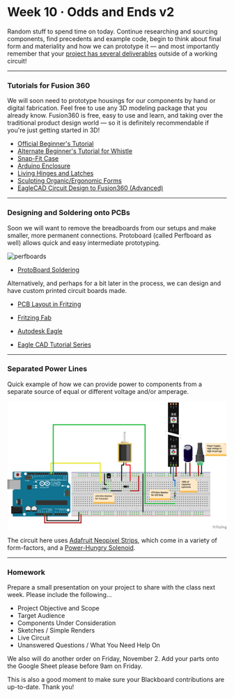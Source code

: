 # Week 10 · Odds and Ends v2

Random stuff to spend time on today. Continue researching and sourcing components, find precedents and example code, begin to think about final form and materiality and how we can prototype it — and most importantly remember that your [project has several deliverables](../briefs.md) outside of a working circuit!

-----

### Tutorials for Fusion 360

We will soon need to prototype housings for our components by hand or digital fabrication. Feel free to use any 3D modeling package that you already know. Fusion360 is free, easy to use and learn, and taking over the traditional product design world — so it is definitely recommendable if you're just getting started in 3D!

- [Official Beginner's Tutorial](https://www.youtube.com/watch?v=VbSkwvZyU_0) 
- [Alternate Beginner's Tutorial for Whistle](https://www.youtube.com/watch?v=2NzsDcvxLyo)
- [Snap-Fit Case](https://www.youtube.com/watch?v=VVmOtM60VWw)
- [Arduino Enclosure](https://www.youtube.com/watch?v=nf4B6sZ_u4o)
- [Living Hinges and Latches](https://www.youtube.com/watch?v=bZ9yxoiFlqI)
- [Sculpting Organic/Ergonomic Forms](https://www.youtube.com/watch?v=l_YLbw1Aeos)
- [EagleCAD Circuit Design to Fusion360 (Advanced)](https://www.youtube.com/watch?v=-dki1H_z8q8)

-----

### Designing and Soldering onto PCBs

Soon we will want to remove the breadboards from our setups and make smaller, more permanent connections. Protoboard (called Perfboard as well) allows quick and easy intermediate prototyping.

![perfboards](https://cdn.sparkfun.com//assets/parts/2/0/5/9/08812-02-L.jpg)

- [ProtoBoard Soldering](https://www.youtube.com/watch?v=3N3ApzmyjzE)

Alternatively, and perhaps for a bit later in the process, we can design and have custom printed circuit boards made.

- [PCB Layout in Fritzing](https://www.youtube.com/watch?v=aCw6q6rndIU)
- [Fritzing Fab](http://fab.fritzing.org)

- [Autodesk Eagle](https://www.autodesk.com/products/eagle/overview)
- [Eagle CAD Tutorial Series](https://www.youtube.com/watch?v=1AXwjZoyNno)

---

### Separated Power Lines

Quick example of how we can provide power to components from a separate source of equal or different voltage and/or amperage. 

![separated_power](separated_power.png)

The circuit here uses [Adafruit Neopixel Strips](https://learn.adafruit.com/adafruit-neopixel-uberguide/the-magic-of-neopixels), which come in a variety of form-factors, and a [Power-Hungry Solenoid](https://www.adafruit.com/product/412).

---

### Homework

Prepare a small presentation on your project to share with the class next week. Please include the following...

- Project Objective and Scope
- Target Audience
- Components Under Consideration
- Sketches / Simple Renders
- Live Circuit
- Unanswered Questions / What You Need Help On

We also will do another order on Friday, November 2. Add your parts onto the Google Sheet please before 9am on Friday. 

This is also a good moment to make sure your Blackboard contributions are up-to-date. Thank you!
